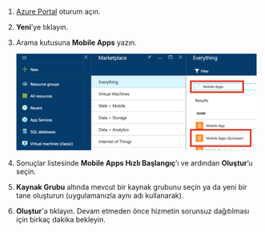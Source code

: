 1. [Azure Portal] oturum açın.

2. **Yeni**’ye tıklayın.

3. Arama kutusuna **Mobile Apps** yazın.

    ![Mobile Apps Hızlı Başlangıcın vurgulandığı Azure Portal][quickstart]

4. Sonuçlar listesinde **Mobile Apps Hızlı Başlangıç**’ı ve ardından **Oluştur**’u seçin.
 
5. **Kaynak Grubu** altında mevcut bir kaynak grubunu seçin ya da yeni bir tane oluşturun (uygulamanızla aynı adı kullanarak).

6. **Oluştur**'a tıklayın. Devam etmeden önce hizmetin sorunsuz dağıtılması için birkaç dakika bekleyin.

<!-- Images. -->
[quickstart]: ./media/app-service-mobile-dotnet-backend-create-new-service/search-mobile-apps-quickstart.png

<!-- URLs. -->
[Azure Portal]: https://portal.azure.com/
